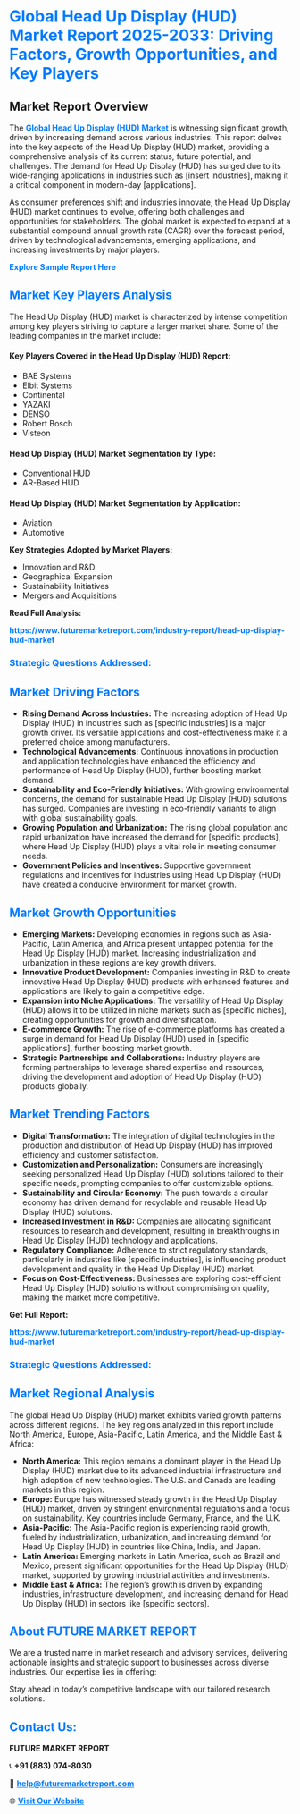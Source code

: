 <h1 style="color: #007BFF;">Global Head Up Display (HUD) Market Report 2025-2033: Driving Factors, Growth Opportunities, and Key Players</h1>

<section id="overview">
<h2>Market Report Overview</h2>
<p>The <a href="https://www.futuremarketreport.com/industry-report/head-up-display-hud-market" style="color: #007BFF; text-decoration: none;"><strong>Global Head Up Display (HUD) Market</strong></a> is witnessing significant growth, driven by increasing demand across various industries. This report delves into the key aspects of the Head Up Display (HUD) market, providing a comprehensive analysis of its current status, future potential, and challenges. The demand for Head Up Display (HUD) has surged due to its wide-ranging applications in industries such as [insert industries], making it a critical component in modern-day [applications].</p>
<p>As consumer preferences shift and industries innovate, the Head Up Display (HUD) market continues to evolve, offering both challenges and opportunities for stakeholders. The global market is expected to expand at a substantial compound annual growth rate (CAGR) over the forecast period, driven by technological advancements, emerging applications, and increasing investments by major players.</p>
</section>

<section id="overview">
<p><a href="https://www.futuremarketreport.com/request-sample/reportId=75357" style="color: #007BFF; text-decoration: none;"><strong>Explore Sample Report Here</strong></a></p>
</section>

<section id="key-players">
<h2 style="color: #007BFF;">Market Key Players Analysis</h2>
<p>The Head Up Display (HUD) market is characterized by intense competition among key players striving to capture a larger market share. Some of the leading companies in the market include:</p>
<h4>Key Players Covered in the Head Up Display (HUD) Report:</h4>
<ul><li>BAE Systems</li><li>Elbit Systems</li><li>Continental</li><li>YAZAKI</li><li>DENSO</li><li>Robert Bosch</li><li>Visteon</li></ul>
<h4>Head Up Display (HUD) Market Segmentation by Type:</h4>
<ul><li>Conventional HUD</li><li>AR-Based HUD</li></ul>

<h4>Head Up Display (HUD) Market Segmentation by Application:</h4>
<ul><li>Aviation</li><li>Automotive</li></ul>
<p><strong>Key Strategies Adopted by Market Players:</strong></p>
<ul>
<li>Innovation and R&D</li>
<li>Geographical Expansion</li>
<li>Sustainability Initiatives</li>
<li>Mergers and Acquisitions</li>
</ul>
</section>

<section>
<p><strong>Read Full Analysis: </strong></p><a href="https://www.futuremarketreport.com/industry-report/head-up-display-hud-market" style="color: #007BFF; text-decoration: none;"><strong>https://www.futuremarketreport.com/industry-report/head-up-display-hud-market</strong></a>
<h3 style="color: #007BFF;">Strategic Questions Addressed:</h3>
</section>

<section id="driving-factors">
<h2 style="color: #007BFF;">Market Driving Factors</h2>
<ul>
<li><strong>Rising Demand Across Industries:</strong> The increasing adoption of Head Up Display (HUD) in industries such as [specific industries] is a major growth driver. Its versatile applications and cost-effectiveness make it a preferred choice among manufacturers.</li>
<li><strong>Technological Advancements:</strong> Continuous innovations in production and application technologies have enhanced the efficiency and performance of Head Up Display (HUD), further boosting market demand.</li>
<li><strong>Sustainability and Eco-Friendly Initiatives:</strong> With growing environmental concerns, the demand for sustainable Head Up Display (HUD) solutions has surged. Companies are investing in eco-friendly variants to align with global sustainability goals.</li>
<li><strong>Growing Population and Urbanization:</strong> The rising global population and rapid urbanization have increased the demand for [specific products], where Head Up Display (HUD) plays a vital role in meeting consumer needs.</li>
<li><strong>Government Policies and Incentives:</strong> Supportive government regulations and incentives for industries using Head Up Display (HUD) have created a conducive environment for market growth.</li>
</ul>
</section>

<section id="growth-opportunities">
<h2 style="color: #007BFF;">Market Growth Opportunities</h2>
<ul>
<li><strong>Emerging Markets:</strong> Developing economies in regions such as Asia-Pacific, Latin America, and Africa present untapped potential for the Head Up Display (HUD) market. Increasing industrialization and urbanization in these regions are key growth drivers.</li>
<li><strong>Innovative Product Development:</strong> Companies investing in R&D to create innovative Head Up Display (HUD) products with enhanced features and applications are likely to gain a competitive edge.</li>
<li><strong>Expansion into Niche Applications:</strong> The versatility of Head Up Display (HUD) allows it to be utilized in niche markets such as [specific niches], creating opportunities for growth and diversification.</li>
<li><strong>E-commerce Growth:</strong> The rise of e-commerce platforms has created a surge in demand for Head Up Display (HUD) used in [specific applications], further boosting market growth.</li>
<li><strong>Strategic Partnerships and Collaborations:</strong> Industry players are forming partnerships to leverage shared expertise and resources, driving the development and adoption of Head Up Display (HUD) products globally.</li>
</ul>
</section>

<section id="trending-factors">
<h2 style="color: #007BFF;">Market Trending Factors</h2>
<ul>
<li><strong>Digital Transformation:</strong> The integration of digital technologies in the production and distribution of Head Up Display (HUD) has improved efficiency and customer satisfaction.</li>
<li><strong>Customization and Personalization:</strong> Consumers are increasingly seeking personalized Head Up Display (HUD) solutions tailored to their specific needs, prompting companies to offer customizable options.</li>
<li><strong>Sustainability and Circular Economy:</strong> The push towards a circular economy has driven demand for recyclable and reusable Head Up Display (HUD) solutions.</li>
<li><strong>Increased Investment in R&D:</strong> Companies are allocating significant resources to research and development, resulting in breakthroughs in Head Up Display (HUD) technology and applications.</li>
<li><strong>Regulatory Compliance:</strong> Adherence to strict regulatory standards, particularly in industries like [specific industries], is influencing product development and quality in the Head Up Display (HUD) market.</li>
<li><strong>Focus on Cost-Effectiveness:</strong> Businesses are exploring cost-efficient Head Up Display (HUD) solutions without compromising on quality, making the market more competitive.</li>
</ul>
</section>

<section>
<p><strong>Get Full Report: </strong></p><a href="https://www.futuremarketreport.com/industry-report/head-up-display-hud-market" style="color: #007BFF; text-decoration: none;"><strong>https://www.futuremarketreport.com/industry-report/head-up-display-hud-market</strong></a>
<h3 style="color: #007BFF;">Strategic Questions Addressed:</h3>
</section>


<section id="regional-analysis">
<h2 style="color: #007BFF;">Market Regional Analysis</h2>
<p>The global Head Up Display (HUD) market exhibits varied growth patterns across different regions. The key regions analyzed in this report include North America, Europe, Asia-Pacific, Latin America, and the Middle East & Africa:</p>
<ul>
<li><strong>North America:</strong> This region remains a dominant player in the Head Up Display (HUD) market due to its advanced industrial infrastructure and high adoption of new technologies. The U.S. and Canada are leading markets in this region.</li>
<li><strong>Europe:</strong> Europe has witnessed steady growth in the Head Up Display (HUD) market, driven by stringent environmental regulations and a focus on sustainability. Key countries include Germany, France, and the U.K.</li>
<li><strong>Asia-Pacific:</strong> The Asia-Pacific region is experiencing rapid growth, fueled by industrialization, urbanization, and increasing demand for Head Up Display (HUD) in countries like China, India, and Japan.</li>
<li><strong>Latin America:</strong> Emerging markets in Latin America, such as Brazil and Mexico, present significant opportunities for the Head Up Display (HUD) market, supported by growing industrial activities and investments.</li>
<li><strong>Middle East & Africa:</strong> The region’s growth is driven by expanding industries, infrastructure development, and increasing demand for Head Up Display (HUD) in sectors like [specific sectors].</li>
</ul>
</section>

<footer>
<h2 style="color: #007BFF;">About FUTURE MARKET REPORT</h2>
<p>We are a trusted name in market research and advisory services, delivering actionable insights and strategic support to businesses across diverse industries. Our expertise lies in offering:</p>

<p>Stay ahead in today’s competitive landscape with our tailored research solutions.</p>

<h2 style="color: #007BFF;">Contact Us:</h2>
<p><strong>FUTURE MARKET REPORT</strong></p>
<p>📞 <strong>+91 (883) 074-8030</strong></p>
<p>📧 <strong><a href="mailto:help@futuremarketreport.com" style="color: #007BFF;">help@futuremarketreport.com</a></strong></p>
<p>🌐 <strong><a href="https://www.futuremarketreport.com/" style="color: #007BFF;">Visit Our Website</a></strong></p>
</footer>